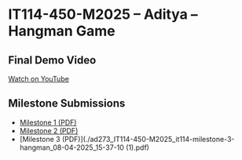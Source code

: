 # IT114-450-M2025 – Aditya – Hangman Game

## Final Demo Video
[Watch on YouTube](https://youtu.be/bNSayar9PD4?si=Bzajoq1LqUwul9XR)

## Milestone Submissions

- [Milestone 1 (PDF)](./ad273_IT114-450-M2025_it114-milestone-1_07-07-2025_19-22-45.pdf)
- [Milestone 2 (PDF)](./ad273_IT114-450-M2025_it114-milestone-2-hangman_07-21-2025_14-51-53.pdf)
- [Milestone 3 (PDF)](./ad273_IT114-450-M2025_it114-milestone-3-hangman_08-04-2025_15-37-10 (1).pdf)
